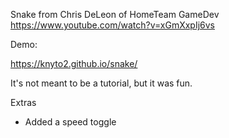 Snake from Chris DeLeon of HomeTeam GameDev
https://www.youtube.com/watch?v=xGmXxpIj6vs

Demo:

https://knyto2.github.io/snake/

It's not meant to be a tutorial, but it was fun.

Extras

- Added a speed toggle
